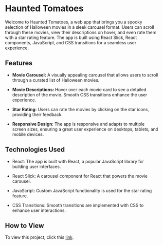 # Haunted Tomatoes

Welcome to Haunted Tomatoes, a web app that brings you a spooky selection of Halloween movies in a sleek carousel format. Users can scroll through these movies, view their descriptions on hover, and even rate them with a star rating feature. The app is built using React Slick, React components, JavaScript, and CSS transitions for a seamless user experience.



## Features

- **Movie Carousel:** A visually appealing carousel that allows users to scroll through a curated list of Halloween movies.

- **Movie Descriptions:** Hover over each movie card to see a detailed description of the movie. Smooth CSS transitions enhance the user experience.

- **Star Rating:** Users can rate the movies by clicking on the star icons, providing their feedback.

- **Responsive Design:** The app is responsive and adapts to multiple screen sizes, ensuring a great user experience on desktops, tablets, and mobile devices.



## Technologies Used

- React: The app is built with React, a popular JavaScript library for building user interfaces.

- React Slick: A carousel component for React that powers the movie carousel.

- JavaScript: Custom JavaScript functionality is used for the star rating feature.

- CSS Transitions: Smooth transitions are implemented with CSS to enhance user interactions.


## How to View
To view this project, click this [link](https://chandlarlanier.github.io/oct_code_jam_team_2).
